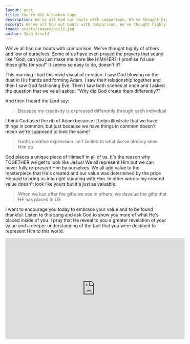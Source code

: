 ```yaml
---
layout: post
title: You're Not A Carbon Copy
description: We've all had our bouts with comparison. We've thought highly of others and low of ourselves. Some of us have even prayed the prayers that sound like "God, can you just make me more like HIM/HER?! I promise I'd use those gifts for you!"  It seems so easy to do, doesn't it?
excerpt: We've all had out bouts with comparison. We've thought highly of others and low of ourselves.
image: assets/images/pic11.jpg
author: Josh Arnold
---
```


We've all had our bouts with comparison. We've thought highly of others and low of ourselves. Some of us have even prayed the prayers that sound like "God, can you just make me more like HIM/HER?! I promise I'd use those gifts for you!"  It seems so easy to do, doesn't it?

This morning I had this vivid visual of creation. I saw God blowing on the dust in His hands and forming Adam. I saw their relationship together and then I saw God fashioning Eve. Then I saw both scenes at once and I asked the question that we've all asked: "Why did God create them differently?"

And then I heard the Lord say:
<blockquote>Because my creativity is expressed differently through each individual</blockquote>

I think God used the rib of Adam because it helps illustrate that we have things in common; but just because we have things in common doesn't mean we're supposed to look the same! 

<blockquote>God's creative expression isn't limited to what we've already seen Him do</blockquote>

God places a unique piece of Himself in all of us. It's the reason why TOGETHER we get to look like Jesus! We all represent Him but we can never fully <em>re-present</em> Him by ourselves. We all add value to the masterpiece that He's created and our value was determined by the price He paid to bring us into right standing with Him. In other words: my created value doesn't look like yours but it's just as valuable.

<blockquote>When we lust after the gifts we see in others, we devalue the gifts that HE has placed in US</blockquote>

I want to encourage you today to embrace your value and to be found thankful. Listen to this song and ask God to show you more of what He's placed inside of you. I pray that He reveal to you a greater revelation of your value and a deeper understanding of the fact that you were destined to represent Him to this world. 

<iframe width="560" height="315" src="https://www.youtube.com/embed/CiWvVKuUSsw?rel=0" frameborder="0" allowfullscreen></iframe>